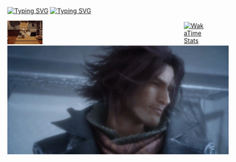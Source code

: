 <a href="https://git.io/typing-svg"><img src="https://readme-typing-svg.demolab.com?font=ZCOOL+KuaiLe&size=30&duration=4000&pause=1000&color=F53F9E&center=true&vCenter=true&multiline=true&random=false&width=1118&lines=Sakura" alt="Typing SVG" /></a>
<a href="https://git.io/typing-svg"><img src="https://readme-typing-svg.demolab.com?font=ZCOOL+KuaiLe&size=30&duration=4000&pause=1000&color=F53F9E&center=true&vCenter=true&multiline=true&random=false&width=1118&lines=%E7%A9%B6%E7%AB%9F%E4%BB%8E%E4%BB%80%E4%B9%88%E6%97%B6%E5%80%99%E5%BC%80%E5%A7%8B%E5%91%A2%EF%BC%9F" alt="Typing SVG" /></a>
<div style="display: flex; justify-content: space-between; align-items: center;">
  <a href="https://www.sakurasss.top" target="_blank">
    <img src="cat.webp" alt="Hello" style="max-width: 20%; height: auto;">
  </a>
  <a href="https://wakatime.com/@Sakuras" target="_blank">
    <img src="https://github-readme-stats.vercel.app/api/wakatime?username=Sakuras&layout=compact&theme=transparent&hide_border=true&layout=compact&langs_count=22" alt="WakaTime Stats" style="max-width: 50%; height: auto;">
  </a>
</div>
<img src="Ardyn.png" alt="FF15-Ardyn">
